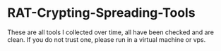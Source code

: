# RAT-Crypting-Spreading-Tools

These are all tools I collected over time, all have been checked and are clean.
If you do not trust one, please run in a virtual machine or vps.
